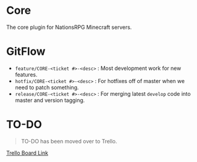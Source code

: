 # Core

The core plugin for NationsRPG Minecraft servers.

# GitFlow

- `feature/CORE-<ticket #>-<desc>` : Most development work for new features.
- `hotfix/CORE-<ticket #>-<desc>` : For hotfixes off of master when we need to patch something.
- `release/CORE-<ticket #>-<desc>` : For merging latest `develop` code into master and version tagging.

# TO-DO

> TO-DO has been moved over to Trello.

[Trello Board Link](https://trello.com/b/ABDCylin/core-plugin-development)
